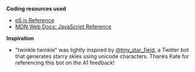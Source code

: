**Coding resources used**

* [p5.js Reference](https://p5js.org/reference/)
* [MDN Web Docs: JavaScript Reference](https://developer.mozilla.org/en-US/docs/Web/JavaScript/Reference)

**Inspiration**

* "twinkle twinkle" was lightly inspired by [@tiny_star_field](https://twitter.com/tiny_star_field), a Twitter bot that generates starry skies using unicode characters. Thanks Kate for referencing this bot on the A1 feedback!